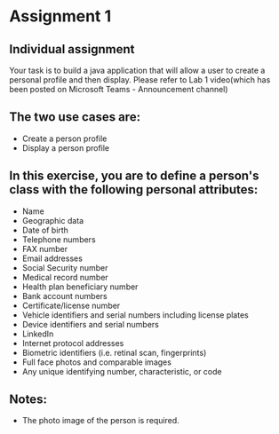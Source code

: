 # Assignment 1

## Individual assignment

Your task is to build a java application that will allow a user to create a personal profile and then display. Please refer to Lab 1 video(which has been posted on Microsoft Teams - Announcement channel)  
## The two use cases are:
- Create a person profile  
- Display a person profile  
## In this exercise, you are to define a person's class with the following personal attributes:  
- Name  
- Geographic data  
- Date of birth  
- Telephone numbers  
- FAX number  
- Email addresses  
- Social Security number  
- Medical record number  
- Health plan beneficiary number  
- Bank account numbers  
- Certificate/license number  
- Vehicle identifiers and serial numbers including license plates  
- Device identifiers and serial numbers  
- LinkedIn  
- Internet protocol addresses  
- Biometric identifiers (i.e. retinal scan, fingerprints)  
- Full face photos and comparable images  
- Any unique identifying number, characteristic, or code  
## Notes:
- The photo image of the person is required.
